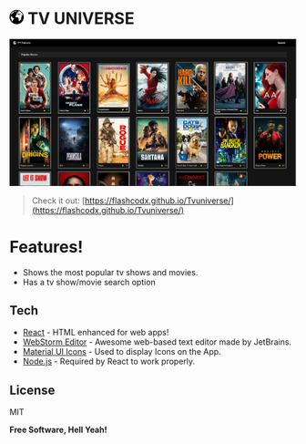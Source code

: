 # ![preview](src/assets/icon.png) TV UNIVERSE


![preview](src/assets/screenshot.PNG)
> Check it out:  [https://flashcodx.github.io/Tvuniverse/](https://flashcodx.github.io/Tvuniverse/)

# Features!
  - Shows the most popular tv shows and movies.
  - Has a tv show/movie search option

## Tech
* [React] - HTML enhanced for web apps!
* [WebStorm Editor] - Awesome web-based text editor made by JetBrains.
* [Material UI Icons] - Used to display Icons on the App.
* [Node.js] - Required by React to work properly.


License
----
MIT

**Free Software, Hell Yeah!**

   [React]: <https://reactjs.org/>
   [WebStorm Editor]: <https://www.jetbrains.com/webstorm/r>
   [Material UI Icons]: <https://material-ui.com/pt/components/material-icons/>
   [Node.js]: <http://nodejs.org>
 

  
